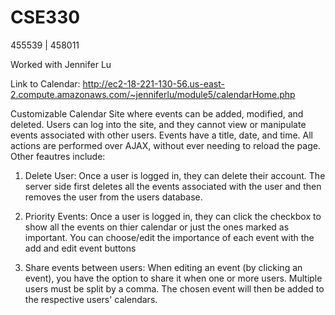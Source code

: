 # CSE330
455539 | 458011

Worked with Jennifer Lu

Link to Calendar: http://ec2-18-221-130-56.us-east-2.compute.amazonaws.com/~jenniferlu/module5/calendarHome.php

Customizable Calendar Site where events can be added, modified, and deleted. Users can log into the site, and they cannot view or manipulate events associated with other users. Events have a title, date, and time. All actions are performed over AJAX, without ever needing to reload the page. Other feautres include:

1. Delete User: Once a user is logged in, they can delete their account. The server side first deletes all the events associated with the user and then removes the user from the users database.

2. Priority Events: Once a user is logged in, they can click the checkbox to show all the events on thier calendar or just the ones marked as important. You can choose/edit the importance of each event with the add and edit event buttons

3. Share events between users: When editing an event (by clicking an event), you have the option to share it when one or more users. Multiple users must be split by a comma. The chosen event will then be added to the respective users' calendars.
